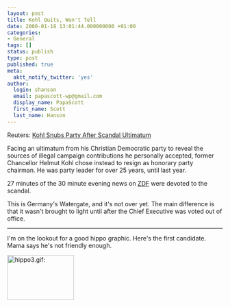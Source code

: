```yaml
---
layout: post
title: Kohl Quits, Won't Tell
date: 2000-01-18 13:01:44.000000000 +01:00
categories:
- General
tags: []
status: publish
type: post
published: true
meta:
  aktt_notify_twitter: 'yes'
author:
  login: shanson
  email: papascott-wp@gmail.com
  display_name: PapaScott
  first_name: Scott
  last_name: Hanson
---
```

<p>Reuters: <a href="http://dailynews.yahoo.com/h/nm/20000118/ts/germany_opposition_4.html">Kohl Snubs Party After Scandal Ultimatum</a></p>
<p>Facing an ultimatum from his Christian Democratic party to reveal the sources of illegal campaign contributions he personally accepted, former Chancellor Helmut Kohl chose instead to resign as honorary party chairman. He was party leader for over 25 years, until last year.</p>
<p>27 minutes of the 30 minute evening news on <a href="http://www.zdf.msnbc.de">ZDF</a> were devoted to the scandal.</p>
<p>This is Germany's Watergate, and it's not over yet. The main difference is that it wasn't brought to light until after the Chief Executive was voted out of office.</p>
<hr />
I'm on the lookout for a good hippo graphic. Here's the first candidate. Mama says he's not friendly enough.</p>
<p><img src="http://www.papascott.de/wordpress/wp-content/uploads/2000/01/hippo3.gif" height="105" width="156" border="0" alt="hippo3.gif: " /></p>

